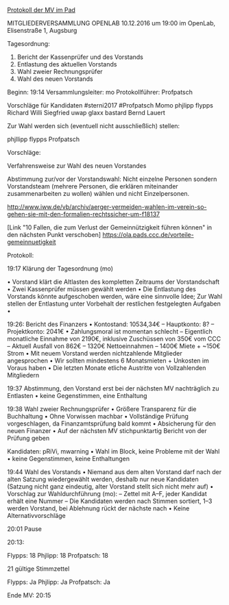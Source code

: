 [Protokoll der MV im Pad](https://ola.pads.ccc.de/mv122016)

MITGLIEDERVERSAMMLUNG OPENLAB 10.12.2016 um 19:00 im OpenLab, Elisenstraße 1, Augsburg

Tagesordnung:

1. Bericht der Kassenprüfer und des Vorstands
2. Entlastung des aktuellen Vorstands
3. Wahl zweier Rechnungsprüfer
4. Wahl des neuen Vorstands

Beginn: 19:14
Versammlungsleiter: mo
Protokollführer: Profpatsch

Vorschläge für Kandidaten
#sterni2017
#Profpatsch
Momo
phjlipp
flypps
Richard Willi Siegfried
uwap
glaxx
bastard
Bernd Lauert

Zur Wahl werden sich (eventuell nicht ausschließlich) stellen:

phjllipp
flypps
Profpatsch

Vorschläge:

Verfahrensweise zur Wahl des neuen Vorstandes

Abstimmung zur/vor der Vorstandswahl: Nicht einzelne Personen sondern Vorstandsteam (mehrere Personen, die erklären miteinander zusammenarbeiten zu wollen) wählen und nicht Einzelpersonen.

http://www.iww.de/vb/archiv/aerger-vermeiden-wahlen-im-verein-so-gehen-sie-mit-den-formalien-rechtssicher-um-f18137

[Link "10 Fallen, die zum Verlust der Gemeinnützigkeit führen können" in den nächsten Punkt verschoben]
https://ola.pads.ccc.de/vorteile-gemeinnuetigkeit

Protokoll:

19:17 Klärung der Tagesordnung (mo)

  • Vorstand klärt die Altlasten des kompletten Zeitraums der Vorstandschaft
  • Zwei Kassenprüfer müssen gewählt werden
  • Die Entlastung des Vorstands könnte aufgeschoben werden, wäre eine sinnvolle Idee; Zur Wahl stellen der Entlastung unter Vorbehalt der restlichen festgelegten Aufgaben
  • 
  
19:26: Bericht des Finanzers
  • Kontostand: 10534,34€
    – Hauptkonto: 8?
    – Projektkonto: 2041€
  • Zahlungsmoral ist momentan schlecht
    – Eigentlich monatliche Einnahme von 2190€, inklusive Zuschüssen von 350€ vom CCC
    – Aktuell Ausfall von 862€
    – 1320€ Nettoeinnahmen
    – 1400€ Miete + ~150€ Strom
  • Mit neuem Vorstand werden nichtzahlende Mitglieder angesprochen
  • Wir sollten mindestens 6 Monatsmieten + Unkosten im Voraus haben
  • Die letzten Monate etliche Austritte von Vollzahlenden Mitgliedern



19:37 Abstimmung, den Vorstand erst bei der nächsten MV nachträglich zu Entlasten
  • keine Gegenstimmen, eine Enthaltung

19:38 Wahl zweier Rechnungsprüfer
  • Größere Transparenz für die Buchhaltung
  • Ohne Vorwissen machbar
  • Vollständige Prüfung vorgeschlagen, da Finanzamtsprüfung bald kommt
  • Absicherung für den neuen Finanzer
  • Auf der nächsten MV stichpunktartig Bericht von der Prüfung geben
  
Kandidaten: pRiVi, mwarning
  • Wahl im Block, keine Probleme mit der Wahl
  • keine Gegenstimmen, keine Enthaltungen
  
19:44 Wahl des Vorstands
  • Niemand aus dem alten Vorstand darf nach der alten Satzung wiedergewählt werden, deshalb nur neue Kandidaten (Satzung nicht ganz eindeutig, alter Vorstand stellt sich nicht mehr auf)
  • Vorschlag zur Wahldurchführung (mo):
    – Zettel mit A–F, jeder Kandidat erhält eine Nummer
    – Die Kandidaten werden nach Stimmen sortiert, 1–3 werden Vorstand, bei Ablehnung rückt der nächste nach
  • Keine Alternativvorschläge
  
  20:01 Pause
  
  20:13: 
  
  Flypps: 18
  Phjlipp: 18
  Profpatsch: 18
  
  21 gültige Stimmzettel
  
  Flypps: Ja
  Phjlipp: Ja
  Profpatsch: Ja
  
Ende MV: 20:15  

